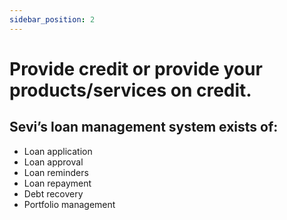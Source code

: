 ```yaml
---
sidebar_position: 2
---
```


# Provide credit or provide your products/services on credit. 


## Sevi’s loan management system exists of: 

- Loan application
- Loan approval
- Loan reminders
- Loan repayment
- Debt recovery
- Portfolio management

